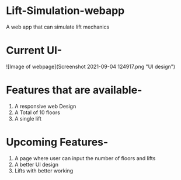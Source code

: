 # Lift-Simulation-webapp
A web app that can simulate lift mechanics

# Current UI-
![Image of webpage](Screenshot 2021-09-04 124917.png "UI design")


# Features that are available- 
  1. A responsive web Design
  2. A Total of 10 floors 
  3. A single lift 
  

# Upcoming Features-
 1. A page where user can input the number of floors and lifts 
 2. A better UI design
 3. Lifts with better working 
